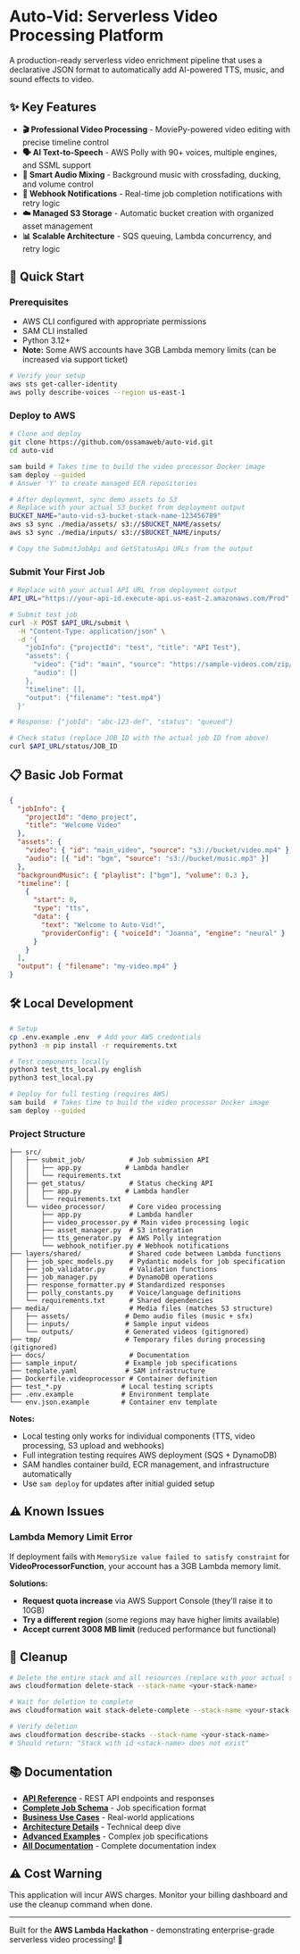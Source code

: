 # Auto-Vid: Serverless Video Processing Platform

A production-ready serverless video enrichment pipeline that uses a declarative JSON format to automatically add AI-powered TTS, music, and sound effects to video.

## ✨ Key Features

- **🎬 Professional Video Processing** - MoviePy-powered video editing with precise timeline control
- **🗣️ AI Text-to-Speech** - AWS Polly with 90+ voices, multiple engines, and SSML support
- **🎵 Smart Audio Mixing** - Background music with crossfading, ducking, and volume control
- **🔔 Webhook Notifications** - Real-time job completion notifications with retry logic
- **☁️ Managed S3 Storage** - Automatic bucket creation with organized asset management
- **📊 Scalable Architecture** - SQS queuing, Lambda concurrency, and retry logic

## 🚀 Quick Start

### Prerequisites

- AWS CLI configured with appropriate permissions
- SAM CLI installed
- Python 3.12+
- **Note:** Some AWS accounts have 3GB Lambda memory limits (can be increased via support ticket)

```bash
# Verify your setup
aws sts get-caller-identity
aws polly describe-voices --region us-east-1
```

### Deploy to AWS

```bash
# Clone and deploy
git clone https://github.com/ossamaweb/auto-vid.git
cd auto-vid

sam build # Takes time to build the video processor Docker image
sam deploy --guided
# Answer 'Y' to create managed ECR repositories

# After deployment, sync demo assets to S3
# Replace with your actual S3 bucket from deployment output
BUCKET_NAME="auto-vid-s3-bucket-stack-name-123456789"
aws s3 sync ./media/assets/ s3://$BUCKET_NAME/assets/
aws s3 sync ./media/inputs/ s3://$BUCKET_NAME/inputs/

# Copy the SubmitJobApi and GetStatusApi URLs from the output
```

### Submit Your First Job

```bash
# Replace with your actual API URL from deployment output
API_URL="https://your-api-id.execute-api.us-east-2.amazonaws.com/Prod"

# Submit test job
curl -X POST $API_URL/submit \
  -H "Content-Type: application/json" \
  -d '{
    "jobInfo": {"projectId": "test", "title": "API Test"},
    "assets": {
      "video": {"id": "main", "source": "https://sample-videos.com/zip/10/mp4/SampleVideo_1280x720_1mb.mp4"},
      "audio": []
    },
    "timeline": [],
    "output": {"filename": "test.mp4"}
  }'

# Response: {"jobId": "abc-123-def", "status": "queued"}

# Check status (replace JOB_ID with the actual job ID from above)
curl $API_URL/status/JOB_ID
```

## 📋 Basic Job Format

```json
{
  "jobInfo": {
    "projectId": "demo_project",
    "title": "Welcome Video"
  },
  "assets": {
    "video": { "id": "main_video", "source": "s3://bucket/video.mp4" },
    "audio": [{ "id": "bgm", "source": "s3://bucket/music.mp3" }]
  },
  "backgroundMusic": { "playlist": ["bgm"], "volume": 0.3 },
  "timeline": [
    {
      "start": 0,
      "type": "tts",
      "data": {
        "text": "Welcome to Auto-Vid!",
        "providerConfig": { "voiceId": "Joanna", "engine": "neural" }
      }
    }
  ],
  "output": { "filename": "my-video.mp4" }
}
```

## 🛠️ Local Development

```bash
# Setup
cp .env.example .env  # Add your AWS credentials
python3 -m pip install -r requirements.txt

# Test components locally
python3 test_tts_local.py english
python3 test_local.py

# Deploy for full testing (requires AWS)
sam build  # Takes time to build the video processor Docker image
sam deploy --guided
```

### Project Structure

```
├── src/
│   ├── submit_job/           # Job submission API
│   │   ├── app.py           # Lambda handler
│   │   └── requirements.txt
│   ├── get_status/           # Status checking API
│   │   ├── app.py           # Lambda handler
│   │   └── requirements.txt
│   └── video_processor/      # Core video processing
│       ├── app.py            # Lambda handler
│       ├── video_processor.py # Main video processing logic
│       ├── asset_manager.py  # S3 integration
│       ├── tts_generator.py  # AWS Polly integration
│       └── webhook_notifier.py # Webhook notifications
├── layers/shared/            # Shared code between Lambda functions
│   ├── job_spec_models.py    # Pydantic models for job specification
│   ├── job_validator.py      # Validation functions
│   ├── job_manager.py        # DynamoDB operations
│   ├── response_formatter.py # Standardized responses
│   ├── polly_constants.py    # Voice/language definitions
│   └── requirements.txt      # Shared dependencies
├── media/                    # Media files (matches S3 structure)
│   ├── assets/              # Demo audio files (music + sfx)
│   ├── inputs/              # Sample input videos
│   └── outputs/             # Generated videos (gitignored)
├── tmp/                     # Temporary files during processing (gitignored)
├── docs/                     # Documentation
├── sample_input/            # Example job specifications
├── template.yaml            # SAM infrastructure
├── Dockerfile.videoprocessor # Container definition
├── test_*.py               # Local testing scripts
├── .env.example            # Environment template
└── env.json.example        # Container env template
```

**Notes:**

- Local testing only works for individual components (TTS, video processing, S3 upload and webhooks)
- Full integration testing requires AWS deployment (SQS + DynamoDB)
- SAM handles container build, ECR management, and infrastructure automatically
- Use `sam deploy` for updates after initial guided setup

## ⚠️ Known Issues

### Lambda Memory Limit Error

If deployment fails with `MemorySize value failed to satisfy constraint` for **VideoProcessorFunction**, your account has a 3GB Lambda memory limit.

**Solutions:**

- **Request quota increase** via AWS Support Console (they'll raise it to 10GB)
- **Try a different region** (some regions may have higher limits available)
- **Accept current 3008 MB limit** (reduced performance but functional)

## 🧹 Cleanup

```bash
# Delete the entire stack and all resources (replace with your actual stack name)
aws cloudformation delete-stack --stack-name <your-stack-name>

# Wait for deletion to complete
aws cloudformation wait stack-delete-complete --stack-name <your-stack-name>

# Verify deletion
aws cloudformation describe-stacks --stack-name <your-stack-name>
# Should return: "Stack with id <stack-name> does not exist"
```

## 📚 Documentation

- **[API Reference](docs/API.md)** - REST API endpoints and responses
- **[Complete Job Schema](docs/SCHEMA.md)** - Job specification format
- **[Business Use Cases](docs/BUSINESS.md)** - Real-world applications
- **[Architecture Details](docs/ARCHITECTURE.md)** - Technical deep dive
- **[Advanced Examples](docs/EXAMPLES.md)** - Complex job specifications
- **[All Documentation](docs/)** - Complete documentation index

## ⚠️ Cost Warning

This application will incur AWS charges. Monitor your billing dashboard and use the cleanup command when done.

---

Built for the **AWS Lambda Hackathon** - demonstrating enterprise-grade serverless video processing! 🚀
